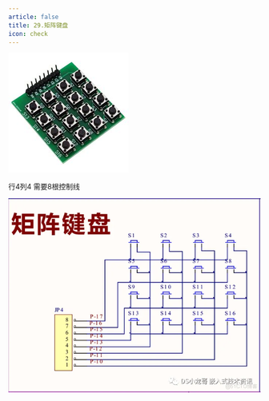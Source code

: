 ```yaml
---
article: false
title: 29.矩阵键盘
icon: check
---
```


![img_6.png](img%2Fimg_6.png)

行4列4 需要8根控制线

![img_7.png](img%2Fimg_7.png)
